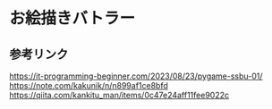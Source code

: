# お絵描きバトラー

## 参考リンク
https://it-programming-beginner.com/2023/08/23/pygame-ssbu-01/  
https://note.com/kakunik/n/n899af1ce8bfd  
https://qiita.com/kankitu_man/items/0c47e24aff11fee9022c  
